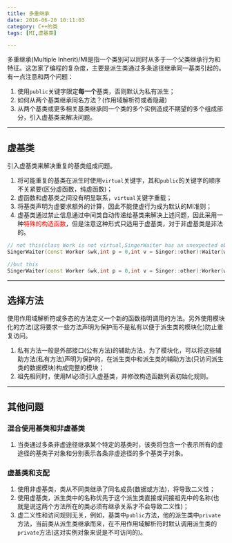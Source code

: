 ```yaml
---
title: 多重继承
date: 2016-06-20 10:11:03
category: C++的类
tags: [MI,虚基类]

---
```


多重继承(Multiple Inherit)/MI是指一个类别可以同时从多于一个父类继承行为和特征。这怎家了编程的复杂度，主要是派生类通过多条途径继承同一基类引起的。有一点注意和两个问题：
1. 使用`public`关键字限定**每一个**基类，否则默认为私有派生；
2. 如何从两个基类继承同名方法？(作用域解析符或者隐藏)
3. 从两个基类或更多相关基类继承同一个类的多个实例造成不期望的多个组成部分，引入虚基类来解决问题。

---

## 虚基类

引入虚基类来解决重复的基类组成问题。
1. 将可能重复的基类在派生时使用`virtual`关键字，其和`public`的关键字的顺序不关紧要(区分虚函数，纯虚函数)；
2. 虚函数和虚基类之间没有明显联系，`virtual`关键字重载；
3. 将基类声明为虚要求额外的计算，因此不能使虚行为成为默认的MI准则；
4. 虚基类通过禁止信息通过中间类自动传递给基类来解决上述问题，因此采用一种<font color=red>特殊的构造函数</font>，但是注意这种形式只适用于虚基类，对于非虚基类是非法的。

```C++
// not this(class Work is not virtual,SingerWaiter has an unexpected objects)
SingerWaiter(const Worker &wk,int p = 0,int v = Singer::other):Waiter(wk,p),Singer(wk,v){}	//other是class Singer中的枚举量

//but this
SingerWaiter(const Worker &wk,int p = 0,int v = Singer::other):Worker(wk),Waiter(wk,p),Singer(wk,v){}	//必须在构造派生对象之前构造基类，否则将采用默认的构造函数
```

---

## 选择方法

使用作用域解析符或多态的方法定义一个新的函数指明调用的方法。另外使用模块化的方法(这将要求一些方法声明为保护而不是私有以便于派生类的模块化)防止重复访问。
1. 私有方法一般是外部接口(公有方法)的辅助方法，为了模块化，可以将这些辅助方法(私有方法)声明为保护的，在派生类中和派生类的辅助方法(只访问派生类的数据模块)构成完整的模块；
2. 祖先相同时，使用MI必须引入虚基类，并修改构造函数列表初始化规则。

---

## 其他问题

### 混合使用基类和非虚基类
1. 当类通过多条非虚途径继承某个特定的基类时，该类将包含一个表示所有的虚途径的基类子对象和分别表示各条非虚途径的多个基类子对象。

### 虚基类和支配
1. 使用非虚基类，类从不同类继承了同名成员(数据或方法)，将导致二义性；
2. 使用虚基类，派生类中的名称优先于这个派生类直接或间接祖先中的名称(也就是说这两个方法所在的类必须有继承关系才不会导致二义性)；
3. 虚二义性和访问规则无关，例如，基类中`public`方法，他的派生类中`private`方法，当前类从派生类继承而来，在不用作用域解析符时默认调用派生类的`private`方法(这对实例对象来说是不可访问的)。